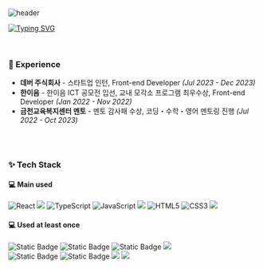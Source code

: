 <div align="right">
<!-- <img src="https://komarev.com/ghpvc/?username=DongExxn&&style=flat-square" align="right" /> -->
</div>  
  

<br/>  

<!--## Hello, I'm Dongeun Kim! 👋  

Good day!

I am a Front-end developer from South Korea 🇰🇷. I am interested in Wep/App Develop. I love reading, exercising and communicating! 

If you want to contact me, please leave me a message!-->
 ![header](https://capsule-render.vercel.app/api?type=waving&color=6994CDEE&text=&animation=twinkling&height=80)

[![Typing SVG](https://readme-typing-svg.demolab.com?font=Alkatra&weight=500&size=45&duration=4000&pause=3&color=6994CDEE&center=false&vCenter=false&multiline=true&repeat=true&width=1000&height=100&lines=Welcome+to+DongEun's+GitHub!👋)](https://git.io/typing-svg)
 
<div align="left">
<br/>

### 💫 Experience
- **데버 주식회사** - 스타트업 인턴, Front-end Developer *(Jul 2023 - Dec 2023)*
- **한이음** - 한이음 ICT 공모전 입선, 교내 모각소 프로그램 최우수상, Front-end Developer *(Jan 2022 - Nov 2022)*
- **금천교육복지센터 멘토** - 멘토 감사패 수상, 코딩・수학・영어 멘토링 진행 *(Jul 2022 - Oct 2023)*

<br/>  
  

<br/>  

### ✨ Tech Stack
#### 💻  Main used
<img src="https://img.shields.io/badge/React-61DAFB?style=for-the-badge&logo=React&logoColor=black" alt="React"/> <img src="https://img.shields.io/badge/vue.js-4FC08D?style=for-the-badge&logo=vue.js&logoColor=white"> <img src="https://img.shields.io/badge/TypeScript-3178C6?style=for-the-badge&logo=TypeScript&logoColor=white" alt="TypeScript"/> <img src="https://img.shields.io/badge/JavaScript-F7DF1E?style=for-the-badge&logo=JavaScript&logoColor=black" alt="JavaScript"/> <img src="https://img.shields.io/badge/Tailwind CSS-06B6D4?style=for-the-badge&logo=Tailwind CSS&logoColor=white"/> <img src="https://img.shields.io/badge/HTML5-E34F26?style=for-the-badge&logo=HTML5&logoColor=white" alt="HTML5"/> <img src="https://img.shields.io/badge/CSS3-1572B6?style=for-the-badge&logo=CSS3&logoColor=white" alt="CSS3"/> <img src="https://img.shields.io/badge/bootstrap-7952B3?style=for-the-badge&logo=bootstrap&logoColor=white">
#### 💻 Used at least once
 ![Static Badge](https://img.shields.io/badge/Python-3776AB?style=for-the-badge&logo=python&logoColor=white) ![Static Badge](https://img.shields.io/badge/C-A8B9CC?style=for-the-badge&logo=C&logoColor=white) ![Static Badge](https://img.shields.io/badge/C++-00599C?style=for-the-badge&logo=cplusplus&logoColor=white)  <img src="https://img.shields.io/badge/java-007396?style=for-the-badge&logo=java&logoColor=white"> <br/>
![Static Badge](https://img.shields.io/badge/node.js-339933?style=for-the-badge&logo=node.js&logoColor=white)  ![Static Badge](https://img.shields.io/badge/mysql-4479A1?style=for-the-badge&logo=mysql&logoColor=white) <img src="https://img.shields.io/badge/express-000000?style=for-the-badge&logo=express&logoColor=white"> <img src="https://img.shields.io/badge/OpenCV-5C3EE8?style=flat-square&logo=opencv&logoColor=white">

<br/>  

<!--
## Github Stats  
<table><tr><td valign="top" width="50%">

<img src="https://github-readme-stats.vercel.app/api?username=DongExxn&show_icons=true&count_private=true&hide_border=true" align="left" style="width: 100%" />

</td><td valign="top" width="50%">

<img src="https://github-readme-stats.vercel.app/api/top-langs/?username=DongExxn&hide_border=true&layout=compact" align="left" style="width: 100%" />

</td></tr></table>  
-->

<br/>  


<!--
**DongExxn** is a ✨ _special_ ✨ repository because its `README.md` (this file) appears on your GitHub profile.

Here are some ideas to get you started:

- 🔭 I’m currently working on ...
- 🌱 I’m currently learning ...
- 👯 I’m looking to collaborate on ...
- 🤔 I’m looking for help with ...
- 💬 Ask me about ...
- 📫 How to reach me: ...
- 😄 Pronouns: ...
- ⚡ Fun fact: ...
- ...
-->
